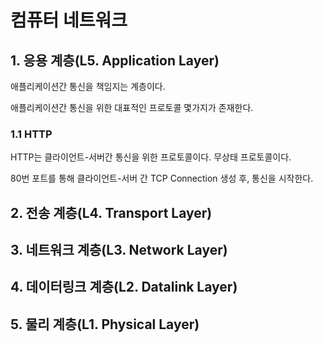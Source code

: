 # 컴퓨터 네트워크

## 1. 응용 계층(L5. Application Layer)

애플리케이션간 통신을 책임지는 계층이다.

애플리케이션간 통신을 위한 대표적인 프로토콜 몇가지가 존재한다.

### 1.1 HTTP 

HTTP는 클라이언트-서버간 통신을 위한 프로토콜이다. 무상태 프로토콜이다.

80번 포트를 통해 클라이언트-서버 간 TCP Connection 생성 후, 통신을 시작한다.






## 2. 전송 계층(L4. Transport Layer)


## 3. 네트워크 계층(L3. Network Layer)


## 4. 데이터링크 계층(L2. Datalink Layer)


## 5. 물리 계층(L1. Physical Layer)

